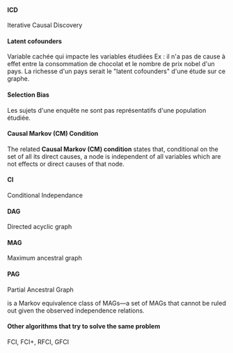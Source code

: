 
#### ICD

Iterative Causal Discovery

#### Latent cofounders
 
 Variable cachée qui impacte les variables étudiées
Ex : il n'a pas de cause à effet entre la consommation de chocolat et le nombre de prix nobel d'un pays. La richesse d'un pays serait le "latent cofounders" d'une étude 
sur ce graphe.


#### Selection Bias

Les sujets d'une enquête ne sont pas représentatifs d'une population étudiée.

#### Causal Markov (CM) Condition

The related **Causal Markov (CM) condition** states that, conditional on the set of all its direct causes, a node is independent of all variables which are not effects or direct causes of that node.

#### CI

Conditional Independance

#### DAG

Directed acyclic graph

#### MAG

Maximum ancestral graph

#### PAG

Partial Ancestral Graph

is a Markov equivalence class of MAGs—a set of MAGs that cannot be ruled out given the observed independence relations.


#### Other algorithms that try to solve the same problem

FCI, FCI+, RFCI, GFCI 


